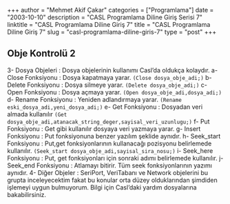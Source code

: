 +++
author = "Mehmet Akif Çakar"
categories = ["Programlama"]
date = "2003-10-10"
description = "CASL Programlama Diline Giriş Serisi 7"
linktitle = "CASL Programlama Diline Giriş 7"
title = "CASL Programlama Diline Giriş 7"
slug = "casl-programlama-diline-giris-7"
type = "post"
+++

## Obje Kontrolü 2

3- Dosya Objeleri : Dosya objelerinin kullanımı Casl’da oldukça kolaydır.
a- Close Fonksiyonu : Dosya kapatmaya yarar. ``` (Close dosya_obje_adi;) ```
b- Delete Fonksiyonu : Dosya silmeye yarar. ``` (Delete dosya_obje_adi;) ```
c- Open Fonksiyonu : Dosya açmaya yarar. ``` (Open dosya_obje_adi,dosya_adi;) ```
d- Rename Fonksiyonu : Yeniden adlandırmaya yarar. ``` (Rename eski_dosya_adi,yeni_dosya_adi;) ```
e- Get Fonksiyonu : Dosyadan veri almada kullanılır ``` (Get dosya_obje_adi,atanacak_string_deger,sayisal_veri_uzunlugu;) ```
f- Put Fonksiyonu : Get gibi kullanılır dosyaya veri yazmaya yarar.
g- Insert Fonksiyonu : Put fonksiyonuna benzer yazılım şeklide aynıdır.
h- Seek_start Fonksiyonu : Put,get fonksiyonlarının kullanacağı pozisyonu belirlemede kullanılır. ``` (Seek_start dosya_obje_adi,sayisal_sira_nosu;) ```
i- Seek_here Fonksiyonu : Put, get fonksiyonları için sonraki adımı belirlemede kullanılır.
j- Seek_end Fonksiyonu : Atlamayı bitirir. Tüm seek fonksiyonlarının yazımı aynıdır.
4- Diğer Objeler : SeriPort, VeriTabanı ve Network objelerini bu grupta inceleyecektim fakat bu konular orta düzey olduklarından şimdiden işlemeyi uygun bulmuyorum. Bilgi için Casl’daki yardım dosyalarına bakabilirsiniz.